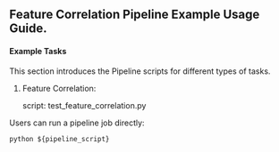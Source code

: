 ## Feature Correlation Pipeline Example Usage Guide.

#### Example Tasks

This section introduces the Pipeline scripts for different types of tasks.

1. Feature Correlation:

   script: test_feature_correlation.py

Users can run a pipeline job directly:

    python ${pipeline_script}